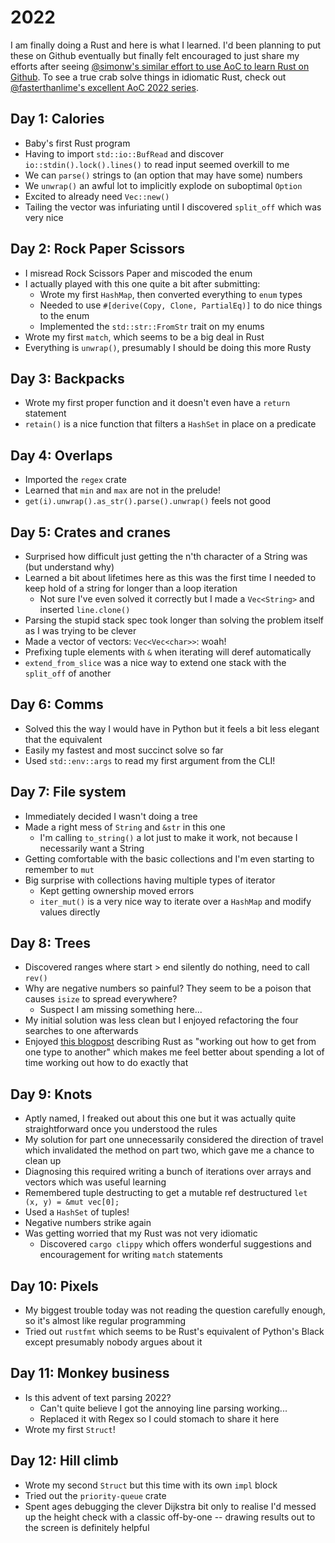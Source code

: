 # 2022
I am finally doing a Rust and here is what I learned.
I'd been planning to put these on Github eventually but finally felt encouraged to just share my efforts after seeing [@simonw's similar effort to use AoC to learn Rust on Github](https://github.com/simonw/advent-of-code-2022-in-rust/issues). To see a true crab solve things in idiomatic Rust, check out [@fasterthanlime's excellent AoC 2022 series](https://fasterthanli.me/series/advent-of-code-2022).

## Day 1: Calories
- Baby's first Rust program
- Having to import `std::io::BufRead` and discover `io::stdin().lock().lines()` to read input seemed overkill to me
- We can `parse()` strings to (an option that may have some) numbers
- We `unwrap()` an awful lot to implicitly explode on suboptimal `Option`
- Excited to already need `Vec::new()`
- Tailing the vector was infuriating until I discovered `split_off` which was very nice

## Day 2: Rock Paper Scissors
- I misread Rock Scissors Paper and miscoded the enum
- I actually played with this one quite a bit after submitting:
    - Wrote my first `HashMap`, then converted everything to `enum` types
    - Needed to use `#[derive(Copy, Clone, PartialEq)]` to do nice things to the enum
    - Implemented the `std::str::FromStr` trait on my enums
- Wrote my first `match`, which seems to be a big deal in Rust
- Everything is `unwrap()`, presumably I should be doing this more Rusty

## Day 3: Backpacks
- Wrote my first proper function and it doesn't even have a `return` statement
- `retain()` is a nice function that filters a `HashSet` in place on a predicate

## Day 4: Overlaps
- Imported the `regex` crate
- Learned that `min` and `max` are not in the prelude!
- `get(i).unwrap().as_str().parse().unwrap()` feels not good

## Day 5: Crates and cranes
- Surprised how difficult just getting the n'th character of a String was (but understand why)
- Learned a bit about lifetimes here as this was the first time I needed to keep hold of a string for longer than a loop iteration
    - Not sure I've even solved it correctly but I made a `Vec<String>` and inserted `line.clone()`
- Parsing the stupid stack spec took longer than solving the problem itself as I was trying to be clever
- Made a vector of vectors: `Vec<Vec<char>>`: woah!
- Prefixing tuple elements with `&` when iterating will deref automatically
- `extend_from_slice` was a nice way to extend one stack with the `split_off` of another

## Day 6: Comms
- Solved this the way I would have in Python but it feels a bit less elegant that the equivalent
- Easily my fastest and most succinct solve so far
- Used `std::env::args` to read my first argument from the CLI!

## Day 7: File system
- Immediately decided I wasn't doing a tree
- Made a right mess of `String` and `&str` in this one
    - I'm calling `to_string()` a lot just to make it work, not because I necessarily want a String
- Getting comfortable with the basic collections and I'm even starting to remember to `mut`
- Big surprise with collections having multiple types of iterator
    - Kept getting ownership moved errors
    - `iter_mut()` is a very nice way to iterate over a `HashMap` and modify values directly

## Day 8: Trees
- Discovered ranges where start > end silently do nothing, need to call `rev()`
- Why are negative numbers so painful? They seem to be a poison that causes `isize` to spread everywhere?
    - Suspect I am missing something here...
- My initial solution was less clean but I enjoyed refactoring the four searches to one afterwards
- Enjoyed [this blogpost](https://fasterthanli.me/series/advent-of-code-2022/part-1) describing Rust as "working out how to get from one type to another" which makes me feel better about spending a lot of time working out how to do exactly that

## Day 9: Knots
- Aptly named, I freaked out about this one but it was actually quite straightforward once you understood the rules
- My solution for part one unnecessarily considered the direction of travel which invalidated the method on part two, which gave me a chance to clean up
- Diagnosing this required writing a bunch of iterations over arrays and vectors which was useful learning
- Remembered tuple destructing to get a mutable ref destructured `let (x, y) = &mut vec[0];`
- Used a `HashSet` of tuples!
- Negative numbers strike again
- Was getting worried that my Rust was not very idiomatic
    - Discovered `cargo clippy` which offers wonderful suggestions and encouragement for writing `match` statements

## Day 10: Pixels
- My biggest trouble today was not reading the question carefully enough, so it's almost like regular programming
- Tried out `rustfmt` which seems to be Rust's equivalent of Python's Black except presumably nobody argues about it

## Day 11: Monkey business
- Is this advent of text parsing 2022?
    - Can't quite believe I got the annoying line parsing working...
    - Replaced it with Regex so I could stomach to share it here
- Wrote my first `Struct`!

## Day 12: Hill climb
- Wrote my second `Struct` but this time with its own `impl` block
- Tried out the `priority-queue` crate
- Spent ages debugging the clever Dijkstra bit only to realise I'd messed up the height check with a classic off-by-one -- drawing results out to the screen is definitely helpful
